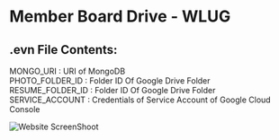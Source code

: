 ﻿# Member Board Drive - WLUG

## .evn File Contents:<br>

MONGO_URI : URI of MongoDB<br>
PHOTO_FOLDER_ID : Folder ID Of Google Drive Folder<br>
RESUME_FOLDER_ID : Folder ID Of Google Drive Folder<br>
SERVICE_ACCOUNT : Credentials of Service Account of Google Cloud Console<br>


![Website ScreenShoot](https://github.com/c0delust/member-board-drive/assets/83002941/adb7d004-2830-4b79-b54e-f65e72124526)
